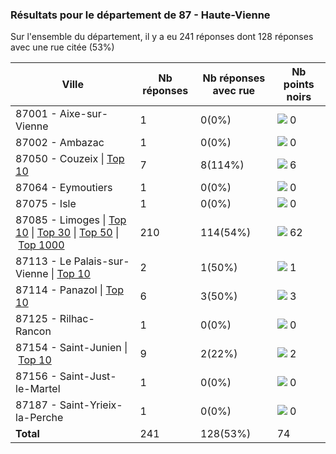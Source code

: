 ### Résultats pour le département de 87 - Haute-Vienne

Sur l'ensemble du département, il y a eu 241 réponses dont 128 réponses avec une rue citée (53%)

| Ville | Nb réponses | Nb réponses avec rue | Nb points noirs |
|-------------|-------------|----------------------|-----------------|
|87001 - Aixe-sur-Vienne|1|0(0%)|<img src="../../img/bar_0.gif" />&nbsp;0|
|87002 - Ambazac|1|0(0%)|<img src="../../img/bar_0.gif" />&nbsp;0|
|87050 - Couzeix&nbsp;&#124;&nbsp;<a href='87050 - Couzeix_top6.md'>Top 10</a>|7|8(114%)|<img src="../../img/bar_8.gif" />&nbsp;6|
|87064 - Eymoutiers|1|0(0%)|<img src="../../img/bar_0.gif" />&nbsp;0|
|87075 - Isle|1|0(0%)|<img src="../../img/bar_0.gif" />&nbsp;0|
|87085 - Limoges&nbsp;&#124;&nbsp;<a href='87085 - Limoges_top10.md'>Top 10</a>&nbsp;&#124;&nbsp;<a href='87085 - Limoges_top30.md'>Top 30</a>&nbsp;&#124;&nbsp;<a href='87085 - Limoges_top50.md'>Top 50</a>&nbsp;&#124;&nbsp;<a href='87085 - Limoges_top62.md'>Top 1000</a>|210|114(54%)|<img src="../../img/bar_83.gif" />&nbsp;62|
|87113 - Le Palais-sur-Vienne&nbsp;&#124;&nbsp;<a href='87113 - Le Palais-sur-Vienne_top1.md'>Top 10</a>|2|1(50%)|<img src="../../img/bar_1.gif" />&nbsp;1|
|87114 - Panazol&nbsp;&#124;&nbsp;<a href='87114 - Panazol_top3.md'>Top 10</a>|6|3(50%)|<img src="../../img/bar_4.gif" />&nbsp;3|
|87125 - Rilhac-Rancon|1|0(0%)|<img src="../../img/bar_0.gif" />&nbsp;0|
|87154 - Saint-Junien&nbsp;&#124;&nbsp;<a href='87154 - Saint-Junien_top2.md'>Top 10</a>|9|2(22%)|<img src="../../img/bar_2.gif" />&nbsp;2|
|87156 - Saint-Just-le-Martel|1|0(0%)|<img src="../../img/bar_0.gif" />&nbsp;0|
|87187 - Saint-Yrieix-la-Perche|1|0(0%)|<img src="../../img/bar_0.gif" />&nbsp;0|
| **Total** |241|128(53%)|74|
